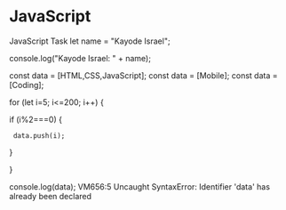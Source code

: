 # JavaScript
JavaScript Task
 let name = "Kayode Israel";

 console.log("Kayode Israel: " + name);

 const data = [HTML,CSS,JavaScript];                                            const data = [Mobile];                                                          const data = [Coding];                                                          

 for (let i=5; i<=200; i++) {

   if (i%2===0) {

     data.push(i);

   }

 }

 console.log(data);
VM656:5 Uncaught SyntaxError: Identifier 'data' has already been declared
